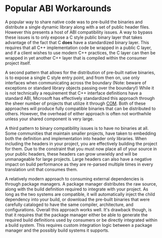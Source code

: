 # Popular ABI Workarounds
A popular way to share native code was to pre-build the binaries and distribute a single dynamic library along with a set of public header files. However this presents a host of ABI compatibility issues. A way to bypass these issues is to only expose a C style public binary layer that takes advantage of the fact that C **does** have a standardized binary layer. This requires that all C++ implementation code be wrapped in a public C layer, and if a client wishes to use modern C++ practices, the C layer can then be wrapped in yet another C++ layer that is compiled within the consumer project itself. 

A second pattern that allows for the distribution of pre-built native binaries, is to expose a single C style entry point, and from then on, use only interfaces when communicating across the boundary (Note: beware of exceptions or standard library objects passing over the boundary!) While it is not technically a requirement that C++ interface definitions have a standard ABI, Microsoft has effectively standardized this approach through the sheer number of projects that utilize it through [COM](https://en.wikipedia.org/wiki/Component_Object_Model). Both of these approaches will produce fully compatible binaries that can be distributed to others. However, the overhead of either approach is often not worthwhile unless your shared component is very large.

A third pattern to binary compatibility issues is to have no binaries at all. Some communities that maintain smaller projects, have taken to embedding both the definition and implementation into header only libraries. When including the headers in your project, you are effectively building the project for them. Due to the constraint that you must now place all of your source in your public headers, these headers can grow unwieldy and will be unmanageable for large projects. Large headers can also have a negative impact on build performance as they are re-parsed multiple times in every translation unit that consumes them.

A relatively modern approach to consuming external dependencies is through package managers. A package manager distributes the raw source, along with the build definition required to integrate with your project. As long as the two systems are compatible, it will automatically inject the child dependency into your build, or download the pre-built binaries that were carefully cataloged to have the same compiler, architecture, and configurations. Overall this approach works well. It's drawback though, is that it requires that the package manager either be able to generate the required build definitions used by consumers or be directly integrated within a build system. This requires custom integration logic between a package manager and the possibly build systems it supports.